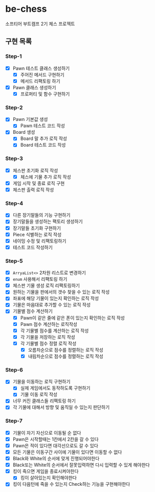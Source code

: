 # be-chess
소프티어 부트캠프 2기 체스 프로젝트

## 구현 목록
### Step-1
- [x] Pawn 테스트 클래스 생성하기
  - [x] 주어진 메서드 구현하기 
  - [x] 메서드 리팩토링 하기 
- [x] Pawn 클래스 생성하기 
  - [x] 프로퍼티 및 함수 구현하기
### Step-2
- [x] Pawn 기본값 생성
  - [x] Pawn 테스트 코드 작성
- [x] Board 생성
  - [x] Board 말 추가 로직 작성
  - [x] Board 테스트 코드 작성
### Step-3
- [x] 체스판 초기화 로직 작성
  - [x] 체스에 기물 추가 로직 작성
- [x] 게임 시작 및 종료 로직 구현
- [x] 체스판 출력 로직 작성
### Step-4
- [X] 다른 장기말들의 기능 구현하기 
- [X] 장기말들을 생성하는 팩토리 생성하기
- [X] 장기말들 초기화 구현하기
- [X] Piece 식별하는 로직 작성
- [X] 네이밍 수정 및 리팩토링하기
- [X] 테스트 코드 작성하기
### Step-5
- [X] `ArryaList<>` 2차원 리스트로 변경하기
- [x] `enum` 사용해서 리팩토링 하기
- [X] 체스판 기물 생성 로직 리팩토링하기 
- [X] 원하는 기물을 판에서의 갯수 찾을 수 있는 로직 작성
- [X] 좌표에 해당 기물이 있는지 확인하는 로직 작성
- [X] 기물은 마음대로 추가할 수 있는 로직 작성
- [X] 기물별 점수 계산하기
  - [X] Pawn이 같은 줄에 같은 폰이 있는지 확인하는 로직 작성
  - [X] Pawn 점수 계산하는 로직작성
  - [X] 각 기물별 점수를 계산하는 로직 작성
  - [X] 각 기물을 저장하는 로직 작성 
  - [X] 각 기물별 점수 정렬 로직 작성
    - [X] 오름차순으로 점수를 정렬하는 로직 작성
    - [X] 내림차순으로 점수를 정렬하는 로직 작성
### Step-6
- [X] 기물을 이동하는 로직 구현하기
  - [X] 실제 게임에서도 동작하도록 구현하기
  - [X] 기물 이동 로직 작성
- [X] 너무 커진 클래스들 리팩토링 하기
- [X] 각 기물에 대해서 방향 및 움직일 수 있는지 판단하기
### Step-7
- [X] 기물이 자기 자신으로 이동될 순 없다
- [X] Pawn은 시작할때는 1칸에서 2칸을 갈 수 있다
- [X] Pawn은 적이 있다면 대각선으로도 갈 수 있다 
- [X] 모든 기물은 이동구간 사이에 기물이 있다면 이동할 수 없다
- [X] Black와 White의 순서에 맞게 진행되어야한다
- [X] Black또는 White의 순서에서 잘못입력하면 다시 입력할 수 있게 해야한다
- [X] 킹이 죽으면 게임을 종료시켜야한다
  - [X] 킹이 살아있는지 확인해야한다
- [X] 킹이 다음턴에 죽을 수 있는지 Check하는 기능을 구현해야한다

